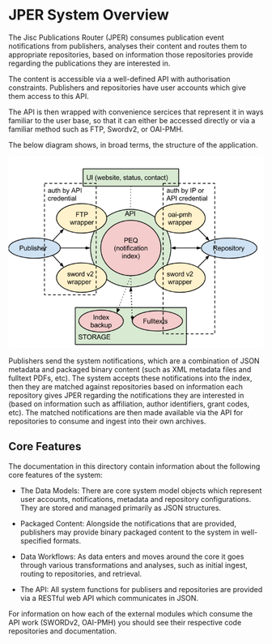 # JPER System Overview

The Jisc Publications Router (JPER) consumes publication event notifications from publishers, analyses their content
and routes them to appropriate repositories, based on information those repositories provide regarding the publications
they are interested in.

The content is accessible via a well-defined API with authorisation constraints.  Publishers and repositories have user
accounts which give them access to this API.

The API is then wrapped with convenience sercices that represent it in ways familiar to the user base, so that it can 
either be accessed directly or via a familiar method such as FTP, Swordv2, or OAI-PMH.

The below diagram shows, in broad terms, the structure of the application.

![ArchitectureOverview](https://raw.githubusercontent.com/JiscPER/jper/develop/docs/system/ArchitectureOverview.png)

Publishers send the system notifications, which are a combination of JSON metadata and packaged binary content (such
as XML metadata files and fulltext PDFs, etc).  The system accepts these notifications into the index, then they are
matched against repositories based on information each repository gives JPER regarding the notifications they are
interested in (based on information such as affiliation, author identifiers, grant codes, etc).  The matched notifications
are then made available via the API for repositories to consume and ingest into their own archives.

## Core Features

The documentation in this directory contain information about the following core features of the system:

* The Data Models: There are core system model objects which represent user accounts, notifications, metadata and repository 
configurations.  They are stored and managed primarily as JSON structures.

* Packaged Content: Alongside the notifications that are provided, publishers may provide binary packaged content to the system
in well-specified formats.

* Data Workflows: As data enters and moves around the core it goes through various transformations and analyses, such as initial
ingest, routing to repositories, and retrieval.

* The API: All system functions for publisers and repositories are provided via a RESTful web API which communicates in JSON.

For information on how each of the external modules which consume the API work (SWORDv2, OAI-PMH) you should see their
respective code repositories and documentation.